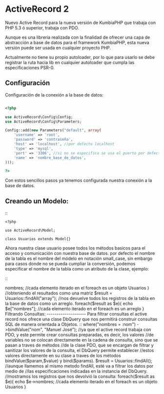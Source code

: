 ActiveRecord 2
==============

Nuevo Active Record para la nueva versión de KumbiaPHP que trabaja con PHP 5.3 ó superior, trabaja con PDO.

Aunque es una librería realizada con la finalidad de ofrecer una capa de abstracción a base de datos para el
framework KumbiaPHP, esta nueva versión puede ser usada en cualquier proyecto PHP.

Actualmente no tiene su propio autoloader, por lo que para usarlo se debe registrar la ruta hacia lib en
cualquier autoloader que cumpla las especificaciones PSR-0.

Configuración
-------------
Configuración de la conexión a la base de datos:

```php

<?php

use ActiveRecord\Config\Config;
use ActiveRecord\Config\Parameters;

Config::add(new Parameters("default", array(
    'username' => 'root',
    'password' => 'contraseña',
    'host' => 'localhost', //por defecto localhost
    'type' => 'mysql',
    'port' => '3306', //si no se especifica se usa el puerto por defecto del gestor de base de datos usado.
    'name' => 'nombre_base_de_datos',
)));

?>
```

Con estos sencillos pasos ya tenemos configurada nuestra conexión a la base de datos.

Creando un Modelo:
------------------

::

    <?php

    use ActiveRecord\Model;

    class Usuarios extends Model{}

Ahora nuestra clase usuario posee todos los métodos basicos para el acceso y comunicación con nuestra base de datos.
por defecto el nombre de la tabla es el nombre del módelo en notación small_case, sin embargo para casos donde no se
pueda cumpliar la conversión, podemos especificar el nombre de la tabla como un atributo de la clase, ejemplo:

::

   <?php

    use ActiveRecord\Model;

    class Usuarios extends Model{
         protected $table = 'users'; //nuestra tabla en la base de datos se llama user
    }


Consultando registros:
----------------------

La lib ofrece una serie de métodos para la realización de consultas a nuestra base de datos, veamos algunos ejemplos:

::

    <?php

    //consultando todos los registros en la tabla.

    $result = Usuarios::findAll(); //nos devuelve todos los registros de la tabla en la base de datos.

    foreach($result as $e){
        echo $e->nombres; //cada elemento iterado en el foreach es un objeto Usuarios
    }

    //obteniendo el resultados como una matriz

    $result = Usuarios::findAll("array"); //nos devuelve todos los registros de la tabla en la base de datos como un arreglo.

    foreach($result as $e){
        echo $e["nombres"]; //cada elemento iterado en el foreach es un arreglo
    }

Filtrando Consultas:
--------------------

Para filtrar consultas el active record nos ofrece una clase DbQuery que nos permitirá construir consultas SQL de manera orientada a Objetos.

::

    <?php

    //El metodo createQuery() crea y nos devuelve una instancia de DbQuery

    Usuarios::createQuery()
                ->where("nombres = :nom")
                ->bindValue("nom", "Manuel José");

    //ya que el active record trabaja con PDO, y este permite crear consultas preparadas, es decir, los valores
    //de variables no se colocan directamente en la cadena de consulta, sino que se pasan a traves de métodos
    //de la clase PDO, que se encargan de filtrar y sanitizar los valores de la consulta, el DbQuery permite establecer
    //estos valores directamente en su clase a traves de los métodos bindValue($param,$value) y bind($params).

    $result = Usuarios::findAll(); //aunque llamemos al mismo metodo findAll, esté va a filtrar los datos por medio de
                                //las especificaciones indicadas en la instancia del DbQuery.

    //mostramos los registros que nos devolvió la consulta:
    foreach($result as $e){
        echo $e->nombres; //cada elemento iterado en el foreach es un objeto Usuarios
    }
